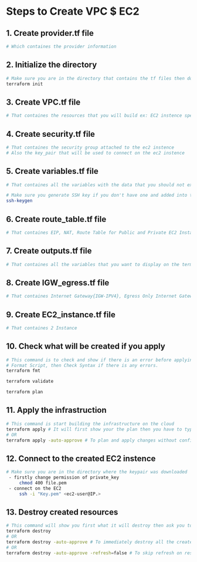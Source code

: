 # Steps to Create VPC $ EC2

## 1. Create provider.tf file
```bash
# Which containes the provider information
```
## 2. Initialize the directory
```bash
# Make sure you are in the directory that contains the tf files then do the follosing:
terraform init
```

## 3. Create VPC.tf file
```bash
# That containes the resources that you will build ex: EC2 instence specs
```

## 4. Create security.tf file
```bash
# That containes the security group attached to the ec2 instence 
# Also the key_pair that will be used to connect on the ec2 instence
```

## 5. Create variables.tf file
```bash
# That containes all the variables with the data that you should not expose to public

# Make sure you generate SSH key if you don't have one and added into the variables.tf file
ssh-keygen 
```
## 6. Create route_table.tf file
```bash
# That containes EIP, NAT, Route Table for Public and Private EC2 Instance
```

## 7. Create outputs.tf file
```bash
# That containes all the variables that you want to display on the terminal
```
## 8. Create IGW_egress.tf file
```bash
# That containes Internet Gateway{IGW-IPV4}, Egress Only Internet Gateway{egress-IPV6}
```
## 9. Create EC2_instance.tf file
```bash
# That containes 2 Instance
```
## 10. Check what will be created if you apply 
```bash
# This command is to check and show if there is an error before applying it
# Format Script, then Check Syntax if there is any errors.
terraform fmt

terraform validate

terraform plan
```

## 11. Apply the infrastruction 
```bash
# This command is start building the infrastructure on the cloud  
terraform apply # It will first show your the plan then you have to type yes to build
# OR 
terraform apply -auto-approve # To plan and apply changes without confirming
```

## 12. Connect to the created EC2 instence
```bash
# Make sure you are in the directory where the keypair was downloaded
 - firstly change permission of private_key
     chmod 400 file.pem
 - connect on the EC2
     ssh -i "Key.pem" <ec2-user@IP.>
```

## 13. Destroy created resources
```bash
# This command will show you first what it will destroy then ask you to type yes to confirm
terraform destroy
# OR
terraform destroy -auto-approve # To immediately destroy all the created resources without confirming
# OR
terraform destroy -auto-approve -refresh=false # To skip refresh on resources

